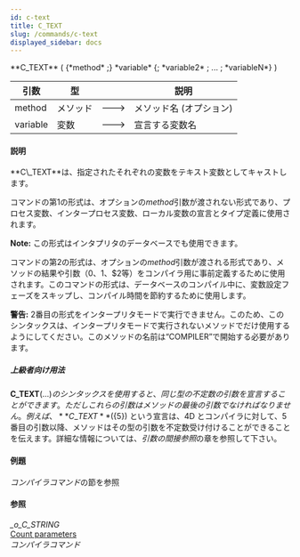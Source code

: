 ```yaml
---
id: c-text
title: C_TEXT
slug: /commands/c-text
displayed_sidebar: docs
---
```


<!--REF #_command_.C_TEXT.Syntax-->**C_TEXT** ( {*method* ;} *variable* {; *variable2* ; ... ; *variableN*} )<!-- END REF-->
<!--REF #_command_.C_TEXT.Params-->
| 引数 | 型 |  | 説明 |
| --- | --- | --- | --- |
| method | メソッド | &#x1F852; | メソッド名 (オプション) |
| variable | 変数 | &#x1F852; | 宣言する変数名 |

<!-- END REF-->

#### 説明 

<!--REF #_command_.C_TEXT.Summary-->**C\_TEXT**は、指定されたそれぞれの変数をテキスト変数としてキャストします。<!-- END REF-->

コマンドの第1の形式は、オプションの*method*引数が渡されない形式であり、プロセス変数、インタープロセス変数、ローカル変数の宣言とタイプ定義に使用されます。

**Note:** この形式はインタプリタのデータベースでも使用できます。

コマンドの第2の形式は、オプションの*method*引数が渡される形式であり、メソッドの結果や引数（$0、$1、$2等）をコンパイラ用に事前定義するために使用されます。このコマンドの形式は、データベースのコンパイル中に、変数設定フェーズをスキップし、コンパイル時間を節約するために使用します。

**警告:** 2番目の形式をインタープリタモードで実行できません。このため、このシンタックスは、インタープリタモードで実行されないメソッドでだけ使用するようにしてください。このメソッドの名前は“COMPILER”で開始する必要があります。

##### 上級者向け用法 

**C\_TEXT**(${...}) のシンタックスを使用すると、同じ型の不定数の引数を宣言することができます。ただしこれらの引数はメソッドの最後の引数でなければなりません。例えば、**C\_TEXT**(${5}) という宣言は、4D とコンパイラに対して、5番目の引数以降、メソッドはその型の引数を不定数受け付けることができることを伝えます。詳細な情報については、*引数の間接参照*の章を参照して下さい。

#### 例題 

*コンパイラコマンド*の節を参照

#### 参照 

*\_o\_C\_STRING*  
[Count parameters](count-parameters.md)  
*コンパイラコマンド*  